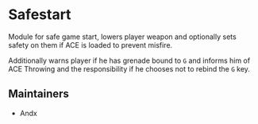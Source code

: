 # Safestart

Module for safe game start, lowers player weapon and optionally sets safety on them if ACE is loaded to prevent misfire.

Additionally warns player if he has grenade bound to `G` and informs him of ACE Throwing and the responsibility if he chooses not to rebind the `G` key.

## Maintainers

- Andx
